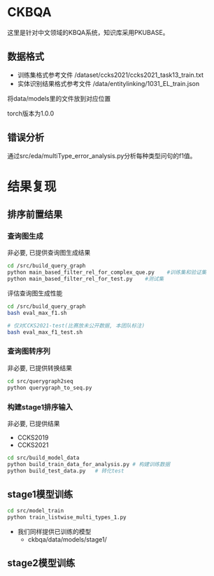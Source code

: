 # CKBQA

这里是针对中文领域的KBQA系统，知识库采用PKUBASE。


## 数据格式

* 训练集格式参考文件
/dataset/ccks2021/ccks2021_task13_train.txt
* 实体识别结果格式参考文件
/data/entitylinking/1031_EL_train.json 

将data/models里的文件放到对应位置

torch版本为1.0.0


## 错误分析

通过src/eda/multiType_error_analysis.py分析每种类型问句的f1值。

# 结果复现

## 排序前置结果

### 查询图生成

非必要, 已提供查询图生成结果

```bash
cd /src/build_query_graph
python main_based_filter_rel_for_complex_que.py    #训练集和验证集
python main_based_filter_rel_for_test.py    #测试集
```

评估查询图生成性能

```bash
cd /src/build_query_graph
bash eval_max_f1.sh

# 仅对CCKS2021-test(比赛放未公开数据, 本团队标注)
bash eval_max_f1_test.sh
```

### 查询图转序列

非必要, 已提供转换结果

```bash
cd src/querygraph2seq
python querygraph_to_seq.py
```

### 构建stage1排序输入

非必要, 已提供结果

* CCKS2019
* CCKS2021

```bash
cd src/build_model_data
python build_train_data_for_analysis.py # 构建训练数据
python build_test_data.py   # 转化test
```

## stage1模型训练

```bash
cd src/model_train
python train_listwise_multi_types_1.py
```

* 我们同样提供已训练的模型
  * ckbqa/data/models/stage1/

## stage2模型训练

```bash
```
